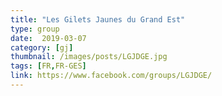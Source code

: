 ```yaml
---
title: "Les Gilets Jaunes du Grand Est"
type: group
date:  2019-03-07
category: [gj]
thumbnail: /images/posts/LGJDGE.jpg
tags: [FR,FR-GES]
link: https://www.facebook.com/groups/LGJDGE/
---
```

